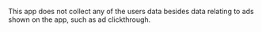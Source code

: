 This app does not collect any of the users data besides data relating to ads shown on the app, such as ad clickthrough.
